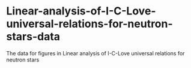 # Linear-analysis-of-I-C-Love-universal-relations-for-neutron-stars-data
The data for figures in Linear analysis of I-C-Love universal relations for neutron stars
